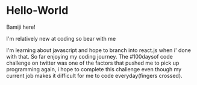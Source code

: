 # Hello-World

Bamiji here!

I'm relatively new at coding so bear with me

I'm learning about javascript and hope to branch into react.js when i' done with that.
So far enjoying my coding journey.
The #100daysof code challenge on twitter was one of the factors that pushed me to pick up programming again, i hope to complete this challenge even though my current job makes it difficult for me to code everyday(fingers crossed).
